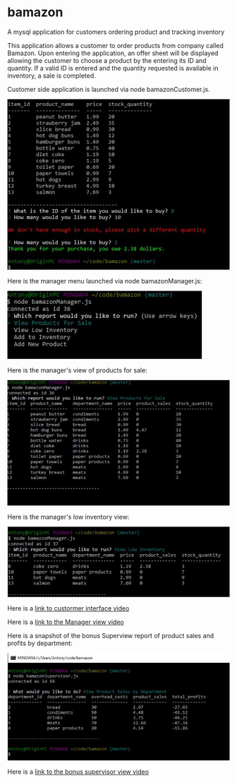 # bamazon
A mysql application for customers ordering product and tracking inventory

This application allows a customer to order products from company called Bamazon.  Upon entering the application, an offer sheet will be displayed allowing the customer to choose a product by the entering its ID and quantity.  If a valid ID is entered and the quantity requested is available in inventory, a sale is completed.

Customer side application is launched via node bamazonCustomer.js.

![Alt text](./images/customerInteraction.jpg)

Here is the manager menu launched via node bamazonManager.js:

![Alt text](./images/managerMenu.jpg)

Here is the manager's view of products for sale:

![Alt text](./images/managerProductForSale.jpg)

Here is the manager's low inventory view:

![Alt text](./images/managerLowInventory.jpg)

Here is a [link to custormer interface video](http://f.cl.ly/items/1N2n1x081h432G160b09/Screen%20Recording%202018-04-15%20at%2010.35.14.18%20PM.mp4)

Here is a [link to the Manager view video](http://f.cl.ly/items/3U440N240o2Q0c0t3944/Screen%20Recording%202018-04-15%20at%2010.46.29.66%20PM.mp4)


Here is a snapshot of the bonus Superview report of product sales and profits by department:

![Alt text](./images/supervisorProductSales.jpg)

Here is a [link to the bonus supervisor view video](http://f.cl.ly/items/3J3x3m2f442b1F1t093P/Screen%20Recording%202018-04-19%20at%2002.57.00.36%20PM.mp4)